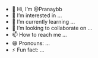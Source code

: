 - 👋 Hi, I’m @Pranaybb
- 👀 I’m interested in ...
- 🌱 I’m currently learning ...
- 💞️ I’m looking to collaborate on ...
- 📫 How to reach me ...
- 😄 Pronouns: ...
- ⚡ Fun fact: ...

<!---
Pranaybb/Pranaybb is a ✨ special ✨ repository because its `README.md` (this file) appears on your GitHub profile.
You can click the Preview link to take a look at your changes.
--->
